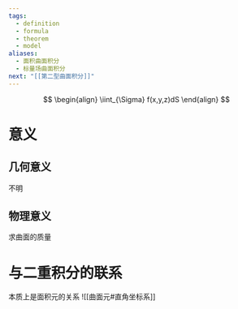 ```yaml
---
tags:
  - definition
  - formula
  - theorem
  - model
aliases:
  - 面积曲面积分
  - 标量场曲面积分
next: "[[第二型曲面积分]]"
---
```

$$
\begin{align}
\iint_{\Sigma} f(x,y,z)dS
\end{align}
$$
# 意义
## 几何意义
不明
## 物理意义
求曲面的质量

# 与二重积分的联系
本质上是面积元的关系
![[曲面元#直角坐标系]]

